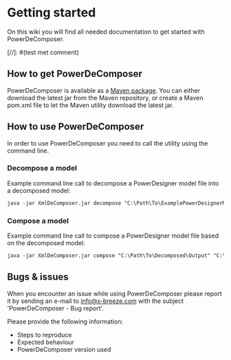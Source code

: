 # Getting started
On this wiki you will find all needed documentation to get started with PowerDeComposer.

[//]: #(test met comment)

## How to get PowerDeComposer
PowerDeComposer is available as a [Maven package](https://repo1.maven.org/maven2/com/x-breeze/powerdecomposer/PowerDeComposer/1.0.0/). You can either download the latest jar from the Maven repository, or create a Maven pom.xml file to let the Maven utility download the latest jar.

## How to use PowerDeComposer
In order to use PowerDeComposer you need to call the utility using the command line.

### Decompose a model
Example command line call to decompose a PowerDesigner model file into a decomposed model:

``` xml
java -jar XmlDeComposer.jar decompose "C:\Path\To\ExamplePowerDesignerModelFile.ldm" "C:\Path\To\Decomposed\Output"
```

### Compose a model
Example command line call to compose a PowerDesigner model file based on the decomposed model:

``` xml
java -jar XmlDeComposer.jar compose "C:\Path\To\Decomposed\Output" "C:\Path\To\ExamplePowerDesignerModelFile.ldm"
```

## Bugs & issues
When you encounter an issue while using PowerDeComposer please report it by sending an e-mail to [info@x-breeze.com](mailto:info@x-breeze.com?SUBJECT=PowerDeComposer%20-%20Bug%20report) with the subject 'PowerDeComposer - Bug report'.

Please provide the following information:

- Steps to reproduce
- Expected behaviour
- PowerDeComposer version used
